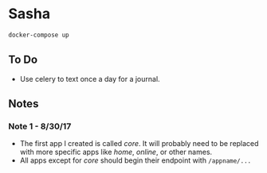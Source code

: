 # Sasha

```bash
docker-compose up
```

## To Do

- Use celery to text once a day for a journal.

## Notes

### Note 1 - 8/30/17

- The first app I created is called _core_. It will probably need to be replaced with more specific apps like _home_, _online_, or other names.
- All apps except for _core_ should begin their endpoint with `/appname/...`
